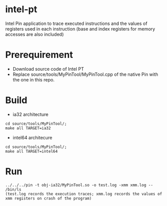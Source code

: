 # intel-pt

Intel Pin application to trace executed instructions and the values of registers used in each instruction (base and index registers for memory accesses are also included)

# Prerequirement

- Download source code of Intel PT
- Replace source/tools/MyPinTool/MyPinTool.cpp of the native Pin with the one in this repo. 

# Build

- ia32 architecture

```
cd source/tools/MyPinTool/;
make all TARGET=ia32
```

- intel64 architecure

```
cd source/tools/MyPinTool/;
make all TARGET=intel64
```

# Run

```
../../../pin -t obj-ia32/MyPinTool.so -o test.log -xmm xmm.log -- /bin/ls
(test.log records the execution traces; xmm.log records the values of xmm registers on crash of the program)
```
